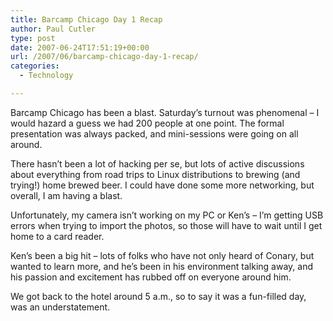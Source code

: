 ```yaml
---
title: Barcamp Chicago Day 1 Recap
author: Paul Cutler
type: post
date: 2007-06-24T17:51:19+00:00
url: /2007/06/barcamp-chicago-day-1-recap/
categories:
  - Technology

---
```

Barcamp Chicago has been a blast. Saturday&#8217;s turnout was phenomenal &#8211; I would hazard a guess we had 200 people at one point. The formal presentation was always packed, and mini-sessions were going on all around.

There hasn&#8217;t been a lot of hacking per se, but lots of active discussions about everything from road trips to Linux distributions to brewing (and trying!) home brewed beer. I could have done some more networking, but overall, I am having a blast.

Unfortunately, my camera isn&#8217;t working on my PC or Ken&#8217;s &#8211; I&#8217;m getting USB errors when trying to import the photos, so those will have to wait until I get home to a card reader.

Ken&#8217;s been a big hit &#8211; lots of folks who have not only heard of Conary, but wanted to learn more, and he&#8217;s been in his environment talking away, and his passion and excitement has rubbed off on everyone around him.

We got back to the hotel around 5 a.m., so to say it was a fun-filled day, was an understatement.